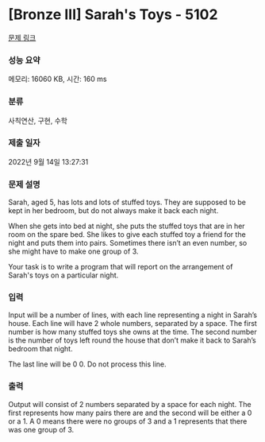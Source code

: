 # [Bronze III] Sarah's Toys - 5102 

[문제 링크](https://www.acmicpc.net/problem/5102) 

### 성능 요약

메모리: 16060 KB, 시간: 160 ms

### 분류

사칙연산, 구현, 수학

### 제출 일자

2022년 9월 14일 13:27:31

### 문제 설명

<p>Sarah, aged 5, has lots and lots of stuffed toys. They are supposed to be kept in her bedroom, but do not always make it back each night.</p>

<p>When she gets into bed at night, she puts the stuffed toys that are in her room on the spare bed. She likes to give each stuffed toy a friend for the night and puts them into pairs. Sometimes there isn’t an even number, so she might have to make one group of 3.</p>

<p>Your task is to write a program that will report on the arrangement of Sarah's toys on a particular night.</p>

### 입력 

 <p>Input will be a number of lines, with each line representing a night in Sarah’s house. Each line will have 2 whole numbers, separated by a space. The first number is how many stuffed toys she owns at the time. The second number is the number of toys left round the house that don’t make it back to Sarah’s bedroom that night.</p>

<p>The last line will be 0 0. Do not process this line.</p>

### 출력 

 <p>Output will consist of 2 numbers separated by a space for each night. The first represents how many pairs there are and the second will be either a 0 or a 1. A 0 means there were no groups of 3 and a 1 represents that there was one group of 3.</p>

